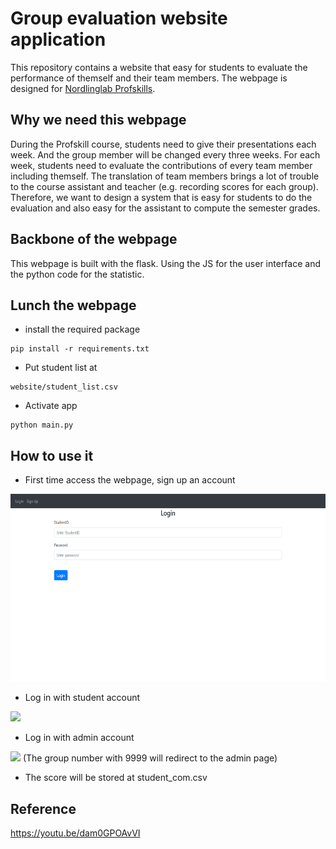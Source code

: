 # Group evaluation website application
This repository contains a website that easy for students to evaluate the performance of themself and their team members.
The webpage is designed for [Nordlinglab Profskills](https://www.nordlinglab.org/profskills/).

## Why we need this webpage
During the Profskill course, students need to give their presentations each week. And the group member will be changed every three weeks.
For each week, students need to evaluate the contributions of every team member including themself.
The translation of team members brings a lot of trouble to the course assistant and teacher (e.g. recording scores for each group).
Therefore, we want to design a system that is easy for students to do the evaluation and also easy for the assistant to compute the semester grades.

## Backbone of the webpage
This webpage is built with the flask.
Using the JS for the user interface and the python code for the statistic.

## Lunch the webpage
* install the required package
```
pip install -r requirements.txt
```

* Put student list at
```
website/student_list.csv
```

* Activate app
```
python main.py
```

## How to use it
* First time access the webpage, sign up an account
<img src="figures/home.png" height="300">

* Log in with student account
<img src="Figure/student.png" height="300">

* Log in with admin account
<img src="Figure/admin.png" height="300">
(The group number with 9999 will redirect to the admin page)

* The score will be stored at student_com.csv


## Reference
https://youtu.be/dam0GPOAvVI



